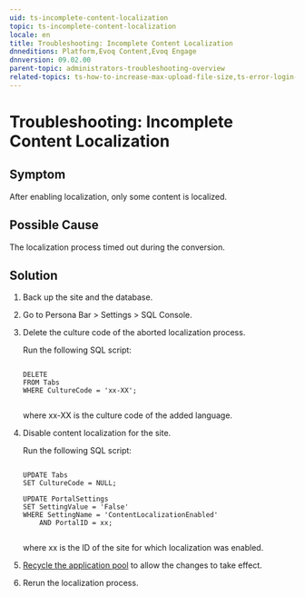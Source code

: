 ```yaml
---
uid: ts-incomplete-content-localization
topic: ts-incomplete-content-localization
locale: en
title: Troubleshooting: Incomplete Content Localization
dnneditions: Platform,Evoq Content,Evoq Engage
dnnversion: 09.02.00
parent-topic: administrators-troubleshooting-overview
related-topics: ts-how-to-increase-max-upload-file-size,ts-error-login-ip-filtering-is-currently-disabled,ts-error-another-user-has-taken-action-on-the-page,ts-error-unknown-server-tag-DNNComboBox,ts-error-could-not-load-awssdk,ts-error-sql-timeout,ts-error-argumentnullexception-after-move-upgrade,ts-install-missing-resources,ts-mixed-content-ssl,ts-broken-profile-image,ts-page-remains-in-draft,ts-unable-to-remove-page-redirect-urls,ts-site-theme-not-loading,ts-missing-persona-bar
---
```


# Troubleshooting: Incomplete Content Localization

## Symptom

After enabling localization, only some content is localized.

## Possible Cause

The localization process timed out during the conversion.

## Solution

1.  Back up the site and the database.
2.  Go to Persona Bar \> Settings \> SQL Console.
3.  Delete the culture code of the aborted localization process.
    
    Run the following SQL script:
    
    ```
    
    DELETE
    FROM Tabs
    WHERE CultureCode = 'xx-XX';
                                
    ```
    
    where xx-XX is the culture code of the added language.
    
4.  Disable content localization for the site.
    
    Run the following SQL script:
    
    ```
    
    UPDATE Tabs
    SET CultureCode = NULL;
    
    UPDATE PortalSettings
    SET SettingValue = 'False'
    WHERE SettingName = 'ContentLocalizationEnabled'
    	AND PortalID = xx;
                                
    ```
    
    where xx is the ID of the site for which localization was enabled.
    
5.  [Recycle the application pool](https://technet.microsoft.com/en-us/library/cc770764(v=ws.10).aspx) to allow the changes to take effect.
    
6.  Rerun the localization process.